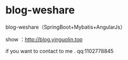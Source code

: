 # blog-weshare
blog-weshare（SpringBoot+Mybatis+AngularJs）


show ：http://blog.yinguolin.top

if you want to contact to me .
qq:1102778845 
